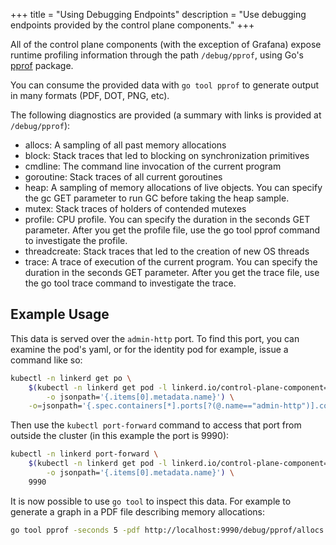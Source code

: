 +++
title = "Using Debugging Endpoints"
description = "Use debugging endpoints provided by the control plane components."
+++

All of the control plane components (with the exception of Grafana) expose
runtime profiling information through the path `/debug/pprof`, using Go's
[pprof](https://golang.org/pkg/net/http/pprof/) package.

You can consume the provided data with `go tool pprof` to generate output in
many formats (PDF, DOT, PNG, etc).

The following diagnostics are provided (a summary with links is provided at
`/debug/pprof`):

- allocs: A sampling of all past memory allocations
- block: Stack traces that led to blocking on synchronization primitives
- cmdline: The command line invocation of the current program
- goroutine: Stack traces of all current goroutines
- heap: A sampling of memory allocations of live objects. You can specify the gc
  GET parameter to run GC before taking the heap sample.
- mutex: Stack traces of holders of contended mutexes
- profile: CPU profile. You can specify the duration in the seconds GET
  parameter. After you get the profile file, use the go tool pprof command to
  investigate the profile.
- threadcreate: Stack traces that led to the creation of new OS threads
- trace: A trace of execution of the current program. You can specify the
  duration in the seconds GET parameter. After you get the trace file, use the
  go tool trace command to investigate the trace.

## Example Usage

This data is served over the `admin-http` port.
To find this port, you can examine the pod's yaml, or for the identity pod for
example, issue a command like so:

```bash
kubectl -n linkerd get po \
    $(kubectl -n linkerd get pod -l linkerd.io/control-plane-component=identity \
        -o jsonpath='{.items[0].metadata.name}') \
    -o=jsonpath='{.spec.containers[*].ports[?(@.name=="admin-http")].containerPort}'
```

Then use the `kubectl port-forward` command to access that port from outside
the cluster (in this example the port is 9990):

```bash
kubectl -n linkerd port-forward \
    $(kubectl -n linkerd get pod -l linkerd.io/control-plane-component=identity \
        -o jsonpath='{.items[0].metadata.name}') \
    9990
```

It is now possible to use `go tool` to inspect this data. For example to
generate a graph in a PDF file describing memory allocations:

```bash
go tool pprof -seconds 5 -pdf http://localhost:9990/debug/pprof/allocs
```
